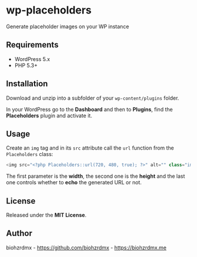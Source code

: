 # wp-placeholders

Generate placeholder images on your WP instance

## Requirements

 - WordPress 5.x
 - PHP 5.3+

## Installation

Download and unzip into a subfolder of your `wp-content/plugins` folder.

In your WordPress go to the **Dashboard** and then to **Plugins**, find the **Placeholders** plugin and activate it.

## Usage

Create an `img` tag and in its `src` attribute call the `url` function from the `Placeholders` class:

```php
<img src="<?php Placeholders::url(720, 480, true); ?>" alt="" class="img-responsive">
```

The first parameter is the **width**, the second one is the **height** and the last one controls whether to **echo** the generated URL or not.

## License

Released under the **MIT License**.

## Author

biohzrdmx - https://github.com/biohzrdmx - https://biohzrdmx.me